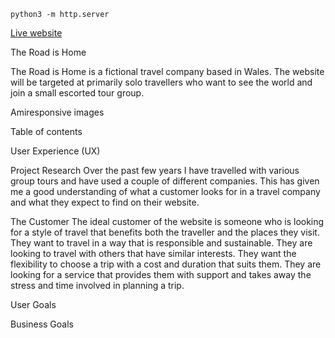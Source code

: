`python3 -m http.server`

<a href="#">Live website</a>

The Road is Home

The Road is Home is a fictional travel company based in Wales. The website will be targeted at primarily solo travellers who want to see the world
and join a small escorted tour group.

Amiresponsive images

Table of contents

User Experience (UX)

Project Research
Over the past few years I have travelled with various group tours and have used a couple of different companies. This has given me a good understanding of what a customer looks for in a travel company and what they expect to find on their website.

The Customer
The ideal customer of the website is someone who is looking for a style of travel that benefits both the traveller and the places they visit.
They want to travel in a way that is responsible and sustainable.
They are looking to travel with others that have similar interests.
They want the flexibility to choose a trip with a cost and duration that suits them.
They are looking for a service that provides them with support and takes away the stress and time involved in planning a trip.

User Goals

Business Goals





